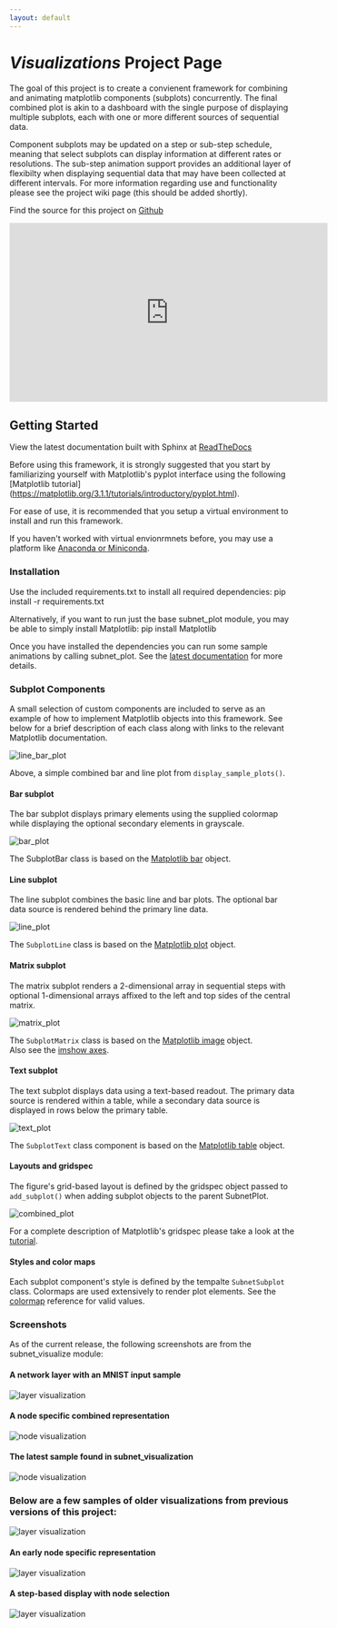 ```yaml
---
layout: default
---
```


# *Visualizations* Project Page

The goal of this project is to create a convienent framework for combining and animating matplotlib components (subplots) concurrently. The final combined plot is akin to a dashboard with the single purpose of displaying multiple subplots, each with one or more different sources of sequential data.  

Component subplots may be updated on a step or sub-step schedule, meaning that select subplots can display information at different rates or resolutions. The sub-step animation support provides an additional layer of flexibilty when displaying sequential data that may have been collected at different intervals. For more information regarding use and functionality please see the project wiki page (this should be added shortly).  

Find the source for this project on [Github](https://github.com/kotulc/visualizations)  

<iframe width="560" height="315" src="https://www.youtube.com/embed/R8i-ZYlUobw" frameborder="0" allow="accelerometer; autoplay; clipboard-write; encrypted-media; gyroscope; picture-in-picture" allowfullscreen></iframe>    

## Getting Started

View the latest documentation built with Sphinx at [ReadTheDocs](https://visualizations.readthedocs.io/en/latest/)

Before using this framework, it is strongly suggested that you start by familiarizing yourself with Matplotlib's pyplot interface using the following [Matplotlib tutorial] (https://matplotlib.org/3.1.1/tutorials/introductory/pyplot.html).  

For ease of use, it is recommended that you setup a virtual environment to install and run this framework. 

If you haven't worked with virtual envionrmnets before, you may use a platform like [Anaconda or Miniconda](https://docs.anaconda.com/).


### Installation
Use the included requirements.txt to install all required dependencies:
    pip install -r requirements.txt
    
Alternatively, if you want to run just the base subnet_plot module, you may be able to simply install Matplotlib:
    pip install Matplotlib
    
Once you have installed the dependencies you can run some sample animations by calling subnet_plot. See the [latest documentation](https://visualizations.readthedocs.io/en/latest/) for more details.  


### Subplot Components
A small selection of custom components are included to serve as an example of how to implement Matplotlib objects into this framework.  See below for a brief description of each class along with links to the relevant Matplotlib documentation.  

![line_bar_plot](/images/line_bar_plot.png)  

Above, a simple combined bar and line plot from `display_sample_plots()`.  

#### Bar subplot 
The bar subplot displays primary elements using the supplied colormap while displaying the optional secondary elements in grayscale.  

![bar_plot](/images/bar_plot.png)  

The SubplotBar class is based on the [Matplotlib bar](https://matplotlib.org/api/_as_gen/matplotlib.axes.Axes.bar.html) object.

#### Line subplot 
The line subplot combines the basic line and bar plots. The optional bar data source is rendered behind the primary line data.

![line_plot](/images/line_plot.png)

The `SubplotLine` class is based on the [Matplotlib plot](https://matplotlib.org/api/_as_gen/matplotlib.axes.Axes.plot.html) object.  

#### Matrix subplot 
The matrix subplot renders a 2-dimensional array in sequential steps with optional 1-dimensional arrays affixed to the left and top sides of the central matrix.  

![matrix_plot](/images/matrix_plot.png)  

The `SubplotMatrix` class is based on the [Matplotlib image](https://matplotlib.org/api/image_api.html) object.  
Also see the [imshow axes](https://matplotlib.org/api/_as_gen/matplotlib.axes.Axes.imshow.html).  

#### Text subplot 
The text subplot displays data using a text-based readout. The primary data source is rendered within a table, while a secondary data source is displayed in rows below the primary table.  

![text_plot](/images/text_plot.png)  

The `SubplotText` class component is based on the [Matplotlib table](https://matplotlib.org/api/_as_gen/matplotlib.axes.Axes.table.html) object.  

#### Layouts and gridspec
The figure's grid-based layout is defined by the gridspec object passed to `add_subplot()` when adding subplot objects to the parent SubnetPlot.  

![combined_plot](/images/combined_plot.png)  

For a complete description of Matplotlib's gridspec please take a look at the [tutorial](https://matplotlib.org/3.1.1/tutorials/intermediate/gridspec.html).  

#### Styles and color maps

Each subplot component's style is defined by the tempalte `SubnetSubplot` class. Colormaps are used extensively to render plot elements. See the [colormap](https://matplotlib.org/3.1.1/gallery/color/colormap_reference.html) reference for valid values.  


### Screenshots
As of the current release, the following screenshots are from the subnet_visualize module:  

#### A network layer with an MNIST input sample  
![layer visualization](/images/layer_v8.1.png)  
#### A node specific combined representation  
![node visualization](/images/node_v8.3.png)  
#### The latest sample found in subnet_visualization  
![node visualization](/images/node_v8.4.png)  

### Below are a few samples of older visualizations from previous versions of this project:  
![layer visualization](/images/node_v2.3.png)  
#### An early node specific representation  
![layer visualization](/images/node_v4.0.png)  
#### A step-based display with node selection
![layer visualization](/images/node_v7.6.png)  
